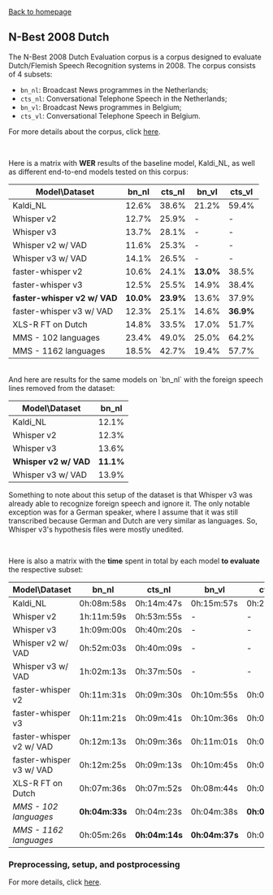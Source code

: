 [Back to homepage](../../index.md)

<h2>N-Best 2008 Dutch</h2>

The N-Best 2008 Dutch Evaluation corpus is a corpus designed to evaluate Dutch/Flemish Speech Recognition systems in 2008. The corpus consists of 4 subsets:
- `bn_nl`: Broadcast News programmes in the Netherlands;
- `cts_nl`: Conversational Telephone Speech in the Netherlands;
- `bn_vl`: Broadcast News programmes in Belgium;
- `cts_vl`: Conversational Telephone Speech in Belgium.

For more details about the corpus, click [here](https://citeseerx.ist.psu.edu/document?repid=rep1&type=pdf&doi=32b10cb0f4cb99ba934f5be5066638a5ad9b19f2).

<br>

Here is a matrix with **WER** results of the baseline model, Kaldi_NL, as well as different end-to-end models tested on this corpus:

|Model\Dataset|bn_nl|cts_nl|bn_vl|cts_vl|
|---|---|---|---|---|
|Kaldi_NL|12.6%|38.6%|21.2%|59.4%|
|Whisper v2|12.7%|25.9%|-|-|
|Whisper v3|13.7%|28.1%|-|-|
|Whisper v2 w/ VAD|11.6%|25.3%|-|-|
|Whisper v3 w/ VAD|14.1%|26.5%|-|-|
|faster-whisper v2|10.6%|24.1%|**13.0%**|38.5%|
|faster-whisper v3|12.5%|25.5%|14.9%|38.4%|
|**faster-whisper v2 w/ VAD**|**10.0%**|**23.9%**|13.6%|37.9%|
|faster-whisper v3 w/ VAD|12.3%|25.1%|14.6%|**36.9%**|
|XLS-R FT on Dutch|14.8%|33.5%|17.0%|51.7%|
|MMS - 102 languages|23.4%|49.0%|25.0%|64.2%|
|MMS - 1162 languages|18.5%|42.7%|19.4%|57.7%|

<br>
And here are results for the same models on `bn_nl` with the foreign speech lines removed from the dataset:

|Model\Dataset|bn_nl|
|---|---|
|Kaldi_NL|12.1%|
|Whisper v2|12.3%|
|Whisper v3|13.6%|
|**Whisper v2 w/ VAD**|**11.1%**|
|Whisper v3 w/ VAD|13.9%|

Something to note about this setup of the dataset is that Whisper v3 was already able to recognize foreign speech and ignore it. The only notable exception was for a German speaker, where I assume that it was still transcribed because German and Dutch are very similar as languages. So, Whisper v3's hypothesis files were mostly unedited.

<br>

Here is also a matrix with the **time** spent in total by each model **to evaluate** the respective subset:

|Model\Dataset|bn_nl|cts_nl|bn_vl|cts_vl|
|---|---|---|---|---|
|Kaldi_NL|0h:08m:58s|0h:14m:47s|0h:15m:57s|0h:20m:07s|
|Whisper v2|1h:11m:59s|0h:53m:55s|-|-|
|Whisper v3|1h:09m:00s|0h:40m:20s|-|-|
|Whisper v2 w/ VAD|0h:52m:03s|0h:40m:09s|-|-|
|Whisper v3 w/ VAD|1h:02m:13s|0h:37m:50s|-|-|
|faster-whisper v2|0h:11m:31s|0h:09m:30s|0h:10m:55s|0h:09m:39s|
|faster-whisper v3|0h:11m:21s|0h:09m:41s|0h:10m:36s|0h:09m:54s|
|faster-whisper v2 w/ VAD|0h:12m:13s|0h:09m:36s|0h:11m:01s|0h:09m:46s|
|faster-whisper v3 w/ VAD|0h:12m:25s|0h:09m:13s|0h:10m:45s|0h:09m:04s|
|XLS-R FT on Dutch|0h:07m:36s|0h:07m:52s|0h:08m:44s|0h:08m:21s|
|*MMS - 102 languages*|**0h:04m:33s**|0h:04m:23s|0h:04m:38s|**0h:03m:54s**|
|*MMS - 1162 languages*|0h:05m:26s|**0h:04m:14s**|**0h:04m:37s**|0h:03m:55s|

### Preprocessing, setup, and postprocessing
For more details, click [here](./nbest_setup.md).
